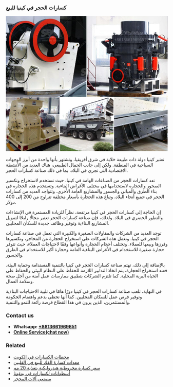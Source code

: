 <h3>كسارات الحجر في كينيا للبيع</h3><img src='1701852632.jpg' alt=''><p>تعتبر كينيا دولة ذات طبيعة خلابة في شرق أفريقيا، وتشتهر بأنها واحدة من أبرز الوجهات السياحية في المنطقة. ولكن إلى جانب الجمال الطبيعي، هناك العديد من الأنشطة الاقتصادية التي تجري في البلاد، بما في ذلك صناعة كسارات الحجر.</p><p>تعد كسارات الحجر من الصناعات الهامة في كينيا، حيث تستخدم لاستخراج وتكسير الصخور والحجارة لاستخدامها في مختلف الأغراض البناءية. وتستخدم هذه الحجارة في بناء الطرق والمباني والجسور والمشاريع العامة الأخرى. وتتواجد العديد من كسارات الحجر في جميع أنحاء البلاد، وتباع هذه الحجارة بأسعار مختلفة تتراوح من 200 إلى 400 دولار.</p><p>إن الحاجة إلى كسارات الحجر في كينيا مرتفعة، نظراً للزيادة المستمرة في الإنشاءات والتطور الحضري في البلاد. ولذلك، فإن صناعة كسارات الحجر تعتبر مجالًا رابحًا لتمويل المشاريع البناءية وتوفير وظائف جديدة للسكان المحليين.</p><p>توجد العديد من الشركات والمقاولات الصغيرة والكبيرة التي تعمل في صناعة كسارات الحجر في كينيا. وتعمل هذه الشركات على استخراج الحجارة من المحاجر، وتكسيرها وفرزها وبيعها للعملاء. وتختلف أحجام الحجارة وأنواعها وفقًا لاحتياجات العملاء، حيث تتوفر حجارة صغيرة للاستخدام في الأغراض البناءية العامة وحجارة أكبر للاستخدام في الطرق والجسور.</p><p>بالإضافة إلى ذلك، تهتم صناعة كسارات الحجر في كينيا بالتنمية المستدامة وحماية البيئة. فعند استخراج الحجارة، يتم اتخاذ التدابير اللازمة للحفاظ على النظام البيئي والحفاظ على الحياة البرية المحلية. كما تلتزم الشركات بتطبيق ممارسات عمل آمنة من أجل صحة وسلامة العمال.</p><p>في النهاية، تلعب صناعة كسارات الحجر في كينيا دورًا هامًا في تلبية الاحتياجات البناءية وتوفير فرص عمل للسكان المحليين. كما أنها تحظى بدعم واهتمام الحكومة والمستثمرين، الذين يرون في هذا القطاع فرصة رائعة للنمو والتنمية.</p><h3>Contact us</h3><ul><li><strong>Whatsapp:&nbsp;<a href="https://wa.me/8613661969651">+8613661969651</a></strong></li><li><a href="https://swt.shibang-china.com/?git&amp;zhl&amp;كسارات الحجر في كينيا للبيع"><strong>Online Service(chat now)</strong></a></li></ul><h3>Related</h3><ul><li><a href='محطات الكسارات في الكويت.md'>محطات الكسارات في الكويت</a></li><li><a href='معدات كسارة الفك للبيع في الفلبين.md'>معدات كسارة الفك للبيع في الفلبين</a></li><li><a href='سعر كسارة مخروطية هيدروليكية بتغذية 20 مم.md'>سعر كسارة مخروطية هيدروليكية بتغذية 20 مم</a></li><li><a href='أسطوانات لكسارات في بوغوتا.md'>أسطوانات لكسارات في بوغوتا</a></li><li><a href='مصنعي آلات المحجر.md'>مصنعي آلات المحجر</a></li></ul>